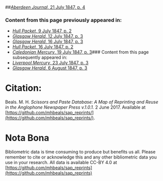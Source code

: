 ##[*Aberdeen Journal*, 21 July 1847, p. 4](https://mhbeals.github.io/sap_html/Aberdeen-Journal/Aberdeen-Journal-21-July-1847-p-4)

### Content from this page previously appeared in:
+ [*Hull Packet*, 9 July 1847, p. 2](https://mhbeals.github.io/sap_html/Hull-Packet/Hull-Packet-9-July-1847-p-2)
+ [*Glasgow Herald*, 12 July 1847, p. 3](https://mhbeals.github.io/sap_html/Glasgow-Herald/Glasgow-Herald-12-July-1847-p-3)
+ [*Glasgow Herald*, 16 July 1847, p. 3](https://mhbeals.github.io/sap_html/Glasgow-Herald/Glasgow-Herald-16-July-1847-p-3)
+ [*Hull Packet*, 16 July 1847, p. 2](https://mhbeals.github.io/sap_html/Hull-Packet/Hull-Packet-16-July-1847-p-2)
+ [*Caledonian Mercury*, 19 July 1847, p. 3](https://mhbeals.github.io/sap_html/Caledonian-Mercury/Caledonian-Mercury-19-July-1847-p-3)### Content from this page subsequently appeared in:
+ [*Liverpool Mercury*, 23 July 1847, p. 3](https://mhbeals.github.io/sap_html/Liverpool-Mercury/Liverpool-Mercury-23-July-1847-p-3)
+ [*Glasgow Herald*, 6 August 1847, p. 3](https://mhbeals.github.io/sap_html/Glasgow-Herald/Glasgow-Herald-6-August-1847-p-3)
                    
# Citation: 

Beals. M. H. *Scissors and Paste Database: A Map of Reprinting and Reuse in the Anglophone Newspaper Press v.1.0.1.* 2 June 2017. Available at [https://github.com/mhbeals/sap_reprints/](https://github.com/mhbeals/sap_reprints/). 
                    
# Nota Bona

Bibliometric data is time consuming to produce but benefits us all. Please remember to cite or acknowledge this and any other bibliometric data you use in your research. All data is available CC-BY 4.0 at [https://github.com/mhbeals/sap_reprints](https://github.com/mhbeals/sap_reprints)